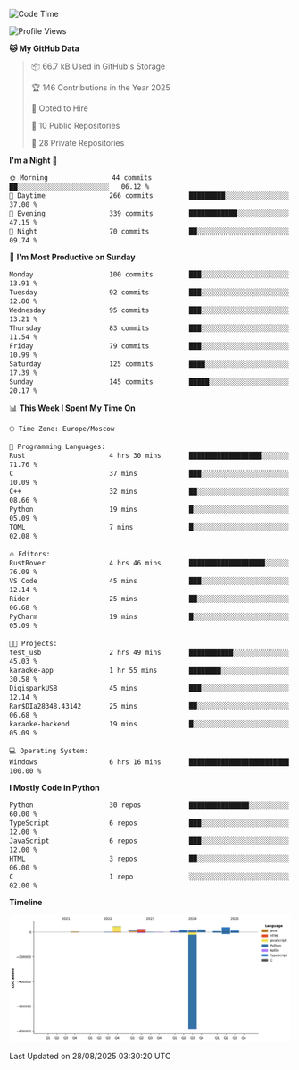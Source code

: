 <!--START_SECTION:waka-->
![Code Time](http://img.shields.io/badge/Code%20Time-806%20hrs%202%20mins-blue)

![Profile Views](http://img.shields.io/badge/Profile%20Views-0-blue)

**🐱 My GitHub Data** 

> 📦 66.7 kB Used in GitHub's Storage 
 > 
> 🏆 146 Contributions in the Year 2025
 > 
> 💼 Opted to Hire
 > 
> 📜 10 Public Repositories 
 > 
> 🔑 28 Private Repositories 
 > 
**I'm a Night 🦉** 

```text
🌞 Morning                44 commits          ██░░░░░░░░░░░░░░░░░░░░░░░   06.12 % 
🌆 Daytime                266 commits         █████████░░░░░░░░░░░░░░░░   37.00 % 
🌃 Evening                339 commits         ████████████░░░░░░░░░░░░░   47.15 % 
🌙 Night                  70 commits          ██░░░░░░░░░░░░░░░░░░░░░░░   09.74 % 
```
📅 **I'm Most Productive on Sunday** 

```text
Monday                   100 commits         ███░░░░░░░░░░░░░░░░░░░░░░   13.91 % 
Tuesday                  92 commits          ███░░░░░░░░░░░░░░░░░░░░░░   12.80 % 
Wednesday                95 commits          ███░░░░░░░░░░░░░░░░░░░░░░   13.21 % 
Thursday                 83 commits          ███░░░░░░░░░░░░░░░░░░░░░░   11.54 % 
Friday                   79 commits          ███░░░░░░░░░░░░░░░░░░░░░░   10.99 % 
Saturday                 125 commits         ████░░░░░░░░░░░░░░░░░░░░░   17.39 % 
Sunday                   145 commits         █████░░░░░░░░░░░░░░░░░░░░   20.17 % 
```


📊 **This Week I Spent My Time On** 

```text
🕑︎ Time Zone: Europe/Moscow

💬 Programming Languages: 
Rust                     4 hrs 30 mins       ██████████████████░░░░░░░   71.76 % 
C                        37 mins             ███░░░░░░░░░░░░░░░░░░░░░░   10.09 % 
C++                      32 mins             ██░░░░░░░░░░░░░░░░░░░░░░░   08.66 % 
Python                   19 mins             █░░░░░░░░░░░░░░░░░░░░░░░░   05.09 % 
TOML                     7 mins              █░░░░░░░░░░░░░░░░░░░░░░░░   02.08 % 

🔥 Editors: 
RustRover                4 hrs 46 mins       ███████████████████░░░░░░   76.09 % 
VS Code                  45 mins             ███░░░░░░░░░░░░░░░░░░░░░░   12.14 % 
Rider                    25 mins             ██░░░░░░░░░░░░░░░░░░░░░░░   06.68 % 
PyCharm                  19 mins             █░░░░░░░░░░░░░░░░░░░░░░░░   05.09 % 

🐱‍💻 Projects: 
test_usb                 2 hrs 49 mins       ███████████░░░░░░░░░░░░░░   45.03 % 
karaoke-app              1 hr 55 mins        ████████░░░░░░░░░░░░░░░░░   30.58 % 
DigisparkUSB             45 mins             ███░░░░░░░░░░░░░░░░░░░░░░   12.14 % 
Rar$DIa28348.43142       25 mins             ██░░░░░░░░░░░░░░░░░░░░░░░   06.68 % 
karaoke-backend          19 mins             █░░░░░░░░░░░░░░░░░░░░░░░░   05.09 % 

💻 Operating System: 
Windows                  6 hrs 16 mins       █████████████████████████   100.00 % 
```

**I Mostly Code in Python** 

```text
Python                   30 repos            ███████████████░░░░░░░░░░   60.00 % 
TypeScript               6 repos             ███░░░░░░░░░░░░░░░░░░░░░░   12.00 % 
JavaScript               6 repos             ███░░░░░░░░░░░░░░░░░░░░░░   12.00 % 
HTML                     3 repos             ██░░░░░░░░░░░░░░░░░░░░░░░   06.00 % 
C                        1 repo              ░░░░░░░░░░░░░░░░░░░░░░░░░   02.00 % 
```



**Timeline**

![Lines of Code chart](https://raw.githubusercontent.com/adlemx/adlemx/main/assets/bar_graph.png)


 Last Updated on 28/08/2025 03:30:20 UTC
<!--END_SECTION:waka-->

